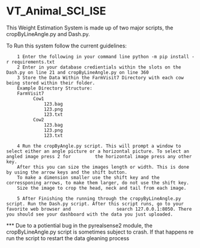 # VT_Animal_SCI_ISE




This Weight Estimation System is made up of two major scripts, the cropByLineAngle.py and Dash.py. 

To Run this system follow the current guidelines: 


        1 Enter the following in your command line python -m pip install -r requirements.txt
        2 Enter in your database credientials within the slots on the Dash.py on line 21 and cropByLineAngle.py on line 360
        3 Store the Data Within the FarmVisit7 Directory with each cow being stored within their folder. 
        Example Directory Structure: 
        FarmVisit7 
              Cow1 
                  123.bag
                  123.png
                  123.txt
              Cow2
                  123.bag
                  123.png
                  123.txt
             
        4 Run the cropByAngle.py script. This will prompt a window to select either an angle picture or a horizontal picture. To select an angled image press 2 for         the horizontal image press any other key. 
        After this you can size the images length or width. This is done by using the arrow keys and the shift button. 
        To make a dimension smaller use the shift key and the corressponing arrows, to make them larger, do not use the shift key.
        Size the image to crop the head, neck and tail from each image.
          
        5 After Finishing the running through the cropyByLineAngle.py script. Run the Dash.py script. After this script runs, go to your favorite web browser and                 search 127.0.0.1:8050. There you should see your dashboard with the data you just uploaded.
           
 
*** Due to a potiential bug in the pyrealsense2 module, the cropByLineAngle.py script is sometimes subject to crash. If that happens re run the script to restart the data gleaning process
